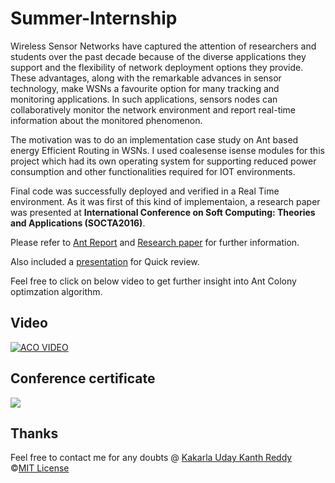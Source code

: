 # Summer-Internship

Wireless Sensor Networks have captured the attention of researchers and students over the past decade because of the diverse applications they support and the flexibility of network deployment options they provide. These advantages, along with the remarkable advances in sensor technology, make WSNs a favourite option for many tracking and monitoring applications. In such applications, sensors nodes can collaboratively monitor the network environment and report real-time information about the monitored phenomenon.

The motivation was to do an implementation case study on Ant based energy Efficient Routing in WSNs. I used coalesense isense modules for this project which had its own operating system for supporting reduced power consumption and other functionalities required for IOT environments.

Final code was successfully deployed and verified in a Real Time environment. As it was first of this kind of implementaion, a research paper was presented at <b>International Conference on Soft Computing: Theories and Applications (SOCTA2016)</b>.

Please refer to [Ant Report](https://github.com/kukr/Summer-Internship/blob/master/Ant_report.pdf) and [Research paper](https://github.com/kukr/Summer-Internship/blob/master/SOCTA2016_Paper_PaperID_208.pdf) for further information.

Also included a [presentation](https://github.com/kukr/Summer-Internship/blob/master/conference_presentation_ac.ppt) for Quick review.

Feel free to click on below video to get further insight into Ant Colony optimzation algorithm.


## Video
[![ACO VIDEO](https://kukr.github.io/Summer-Internship/ACO.jpg)](https://kukr.github.io/Summer-Internship/Ant_Colony_Optimization.mp4)

## Conference certificate
<img src="https://kukr.github.io/Summer-Internship/SOCTA_certificate.jpg" />

## Thanks
Feel free to contact me for any doubts @ [Kakarla Uday Kanth Reddy](https://www.facebook.com/udaykanth.reddy.10)<br>
©[MIT License](https://github.com/kukr/Summer-Internship/blob/master/LICENSE)
